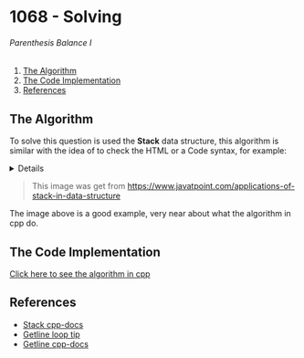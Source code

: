 # 1068 - Solving

###### Parenthesis Balance I

1. [The Algorithm](#the-algorithm)
2. [The Code Implementation](#the-code-implementation)
3. [References](#references)

## The Algorithm

To solve this question is used the **Stack** data structure, this algorithm is similar with the idea of to check the HTML or a Code syntax, for example:

<details>

![Javatpoint article https://www.javatpoint.com/applications-of-stack-in-data-structure](../../Assets/applications-of-stack-in-data-structure-javatpoint.png)

</details>

> This image was get from https://www.javatpoint.com/applications-of-stack-in-data-structure

The image above is a good example, very near about what the algorithm in cpp do.

## The Code Implementation

[Click here to see the algorithm in cpp](./1068.cpp)

## References

- [Stack cpp-docs](https://en.cppreference.com/w/cpp/container/stack)
- [Getline loop tip](https://stackoverflow.com/questions/15800705/c-whilegetline-doesnt-get-the-first-line-of-file)
- [Getline cpp-docs](https://en.cppreference.com/w/cpp/string/basic_string/getline)

